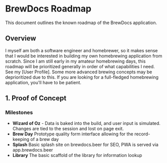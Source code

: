 # BrewDocs Roadmap

This document outlines the known roadmap of the BrewDocs application.

## Overview

I myself am both a software engineer and homebrewer, so it makes sense that I would be interested in building my own homebrewing
application from scratch. Since I am still early in my amateur homebrewing days, this roadmap will be prioritized generally
in order of what capabilities I need. See my [User Profile]. Some more advanced brewing concepts may be deprioritized due to this.
If you are looking for a full-fledged homebrewing application, you'll have to be patient.

## 1. Proof of Concept

### Milestones
- **Wizard of Oz** -
  Data is baked into the build, and user input is simulated. Changes are tied to the session and lost on page exit.
- **Brew Day**
  Prototype quality form interface allowing for the record-keeping of a brew day
- **Splash**
  Basic splash site on brewdocs.beer for SEO, PWA is served via app.brewdocs.beer
- **Library**
  The basic scaffold of the library for information lookup

